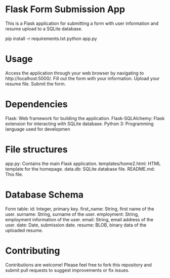 # Flask Form Submission App

This is a Flask application for submitting a form with user information and resume upload to a SQLite database.

pip install -r requirements.txt
python app.py

# Usage
Access the application through your web browser by navigating to http://localhost:5000/.
Fill out the form with your information.
Upload your resume file.
Submit the form.

# Dependencies
Flask: Web framework for building the application.
Flask-SQLAlchemy: Flask extension for interacting with SQLite database.
Python 3: Programming language used for developmen

# File structures 
app.py: Contains the main Flask application.
templates/home2.html: HTML template for the homepage.
data.db: SQLite database file.
README.md: This file.

# Database Schema
Form table:
id: Integer, primary key.
first_name: String, first name of the user.
surname: String, surname of the user.
employment: String, employment information of the user.
email: String, email address of the user.
date: Date, submission date.
resume: BLOB, binary data of the uploaded resume.

# Contributing
Contributions are welcome! Please feel free to fork this repository and submit pull requests to suggest improvements or fix issues.
